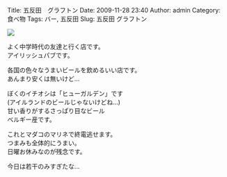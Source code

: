 Title: 五反田　グラフトン
Date: 2009-11-28 23:40
Author: admin
Category: 食べ物
Tags: バー, 五反田
Slug: 五反田 グラフトン

<span
class="mt-enclosure mt-enclosure-image">[![](http://ca54makske.com/blog/files/20091128234004_92_thumb.jpg)](http://ca54makske.com/blog/files/20091128234004_92.jpg)</span>  
  

よく中学時代の友達と行く店です。  
アイリッシュパブです。

各国の色々なうまいビールを飲めるいい店です。  
あんまり安くは無いけど…

ぼくのイチオシは「ヒューガルデン」です  
(アイルランドのビールじゃないけどね…)  
甘い香りがするさっぱり目なビール  
ベルギー産です。

これとマダコのマリネで終電逃せます。  
つまみも全体的にうまい。  
日曜お休みなのが残念です。

今日は若干のみすぎたな…
